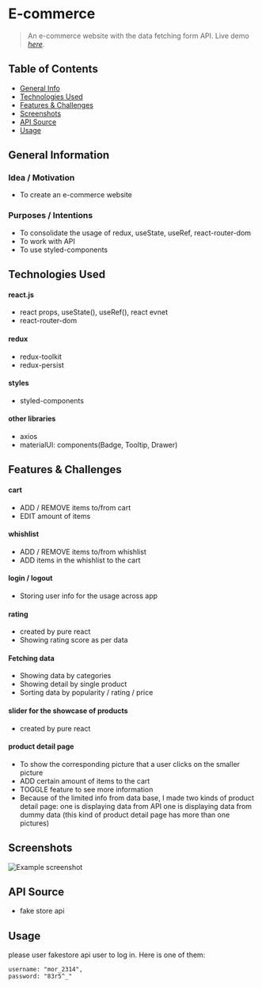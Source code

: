 # E-commerce
> An e-commerce website with the data fetching form API.
> Live demo [_here_](https://nervous-hermann-b785a7.netlify.app).

## Table of Contents
* [General Info](#general-information)
* [Technologies Used](#technologies-used)
* [Features & Challenges](#features--challenges)
* [Screenshots](#screenshots)
* [API Source](#API-Source)
* [Usage](#usage)

## General Information
### Idea / Motivation
- To create an e-commerce website
### Purposes / Intentions
- To consolidate the usage of redux, useState, useRef, react-router-dom
- To work with API
- To use styled-components


## Technologies Used

#### react.js
- react props, useState(), useRef(), react evnet
- react-router-dom

#### redux
- redux-toolkit
- redux-persist

#### styles
- styled-components

#### other libraries
- axios
- materialUI: components(Badge, Tooltip, Drawer)

## Features & Challenges
#### cart 
- ADD / REMOVE items to/from  cart
- EDIT amount of items
#### whishlist
- ADD / REMOVE items to/from whishlist
- ADD items in the whishlist to the cart
#### login / logout
- Storing user info for the usage across app
#### rating 
- created by pure react
- Showing rating score as per data
#### Fetching data
- Showing data by categories
- Showing detail by single product 
- Sorting data by popularity / rating / price
#### slider for the showcase of products
- created by pure react
#### product detail page
- To show the corresponding picture that a user clicks on the smaller picture
- ADD certain amount of items to the cart
- TOGGLE feature to see more information
- Because of the limited info from data base, I made two kinds of product detail page:
one is displaying data from API
one is displaying data from dummy data (this kind of product detail page has more than one pictures)


## Screenshots
![Example screenshot](./img/screenshot.png)

## API Source
- fake store api


## Usage
please user fakestore api user to log in. Here is one of them:
```
username: "mor_2314",
password: "83r5^_"
```



